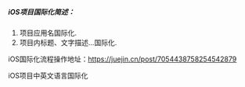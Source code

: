 ##### iOS项目国际化简述：
1. 项目应用名国际化.
2. 项目内标题、文字描述...国际化.

iOS国际化流程操作地址：https://juejin.cn/post/7054438758254542879

iOS项目中英文语言国际化
